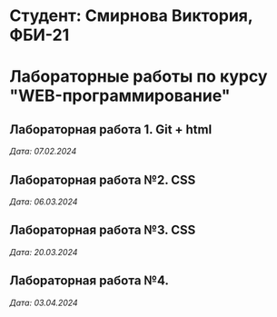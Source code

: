 # Студент: Смирнова Виктория, ФБИ-21

# Лабораторные работы по курсу "WEB-программирование"

## Лабораторная работа 1. Git + html

*Дата: 07.02.2024*

## Лабораторная работа №2. CSS

*Дата: 06.03.2024*

## Лабораторная работа №3. CSS

*Дата: 20.03.2024*

## Лабораторная работа №4.

*Дата: 03.04.2024*